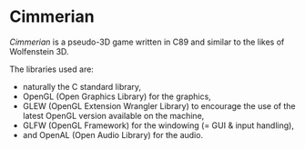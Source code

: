 # Cimmerian

*Cimmerian* is a pseudo-3D game written in C89 and similar to the likes of Wolfenstein 3D.  

The libraries used are:
- naturally the C standard library,
- OpenGL (Open Graphics Library) for the graphics,
- GLEW (OpenGL Extension Wrangler Library) to encourage the use of the latest OpenGL version available on the machine,
- GLFW (OpenGL Framework) for the windowing (= GUI & input handling),
- and OpenAL (Open Audio Library) for the audio.

